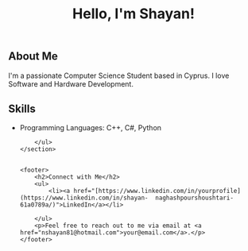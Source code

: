 <!DOCTYPE html>
<html lang="en">
<head>
    <meta charset="UTF-8">
    <meta name="viewport" content="width=device-width, initial-scale=1.0">
    <link rel="stylesheet" href="styles.css">
    <title>GitHub Profile</title>
</head>
<body>
    <header>
        <h1>Hello, I'm <span>Shayan</span>!</h1>
    </header>
    <section>
        <h2>About Me</h2>
        <p>I'm a passionate <span>Computer Science Student</span> based in <span>Cyprus</span>. I love <span>Software and Hardware Development</span>.</p>
    </section>
    <section>
        <h2>Skills</h2>
        <ul>
            <li>Programming Languages: <span>C++, C#, Python</span></li>
           
        </ul>
    </section>


    <footer>
        <h2>Connect with Me</h2>
        <ul>
            <li><a href="[https://www.linkedin.com/in/yourprofile](https://www.linkedin.com/in/shayan-  naghashpourshoushtari-61a0789a/)">LinkedIn</a></li>

        </ul>
        <p>Feel free to reach out to me via email at <a href="nshayan81@hotmail.com">your@email.com</a>.</p>
    </footer>
</body>
</html>

